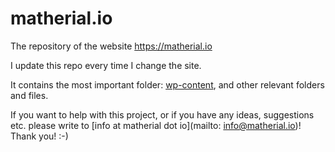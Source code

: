 # matherial.io
The repository of the website https://matherial.io

I update this repo every time I change the site.

It contains the most important folder: [wp-content](https://github.com/Benkex/matherial.io/tree/main/wp-content), and other relevant folders and files.

If you want to help with this project, or if you have any ideas, suggestions etc. please write to [info at matherial dot io](mailto: info@matherial.io)! Thank you! :-)
